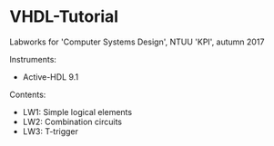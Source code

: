 # VHDL-Tutorial
Labworks for 'Computer Systems Design', NTUU 'KPI', autumn 2017

Instruments:
- Active-HDL 9.1

Contents:
- LW1: Simple logical elements
- LW2: Combination circuits
- LW3: T-trigger
